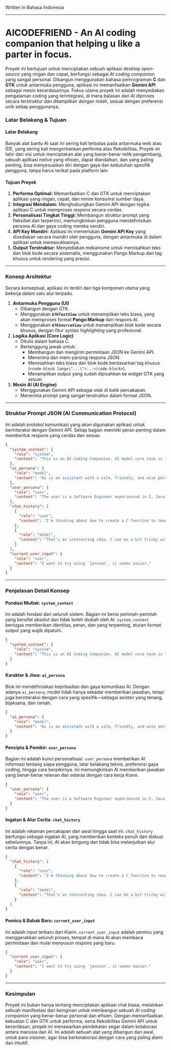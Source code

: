 Written in Bahasa Indonesia

-----

# **AICODEFRIEND - An AI coding companion that helping u like a parter in focus.**

Proyek ini bertujuan untuk menciptakan sebuah aplikasi desktop *open-source* yang ringan dan cepat, berfungsi sebagai *AI coding companion* yang sangat personal. Dibangun menggunakan bahasa pemrograman **C** dan **GTK** untuk antarmuka pengguna, aplikasi ini memanfaatkan **Gemini API** sebagai mesin kecerdasannya. Fokus utama proyek ini adalah menyediakan pengalaman coding yang terintegrasi, di mana balasan dari AI diproses secara terstruktur dan ditampilkan dengan indah, sesuai dengan preferensi unik setiap penggunanya.

### **Latar Belakang & Tujuan**

#### **Latar Belakang**

Banyak alat bantu AI saat ini sering kali terbatas pada antarmuka web atau IDE, yang sering kali mengorbankan performa atau fleksibilitas. Proyek ini lahir dari visi untuk menciptakan alat yang benar-benar milik pengembang, sebuah aplikasi *native* yang efisien, dapat diandalkan, dan yang paling penting, bisa menyesuaikan diri dengan gaya dan kebutuhan spesifik pengguna, tanpa harus terikat pada platform lain.

#### **Tujuan Proyek**

1.  **Performa Optimal:** Memanfaatkan C dan GTK untuk menciptakan aplikasi yang ringan, cepat, dan minim konsumsi sumber daya.
2.  **Integrasi Mendalam:** Menghubungkan Gemini API dengan logika aplikasi C untuk memproses respons secara cerdas.
3.  **Personalisasi Tingkat Tinggi:** Membangun struktur prompt yang fleksibel dan terperinci, memungkinkan pengguna mendefinisikan persona AI dan gaya coding mereka sendiri.
4.  **API Key Mandiri:** Aplikasi ini memerlukan **Gemini API Key** yang disediakan secara mandiri oleh pengguna, dengan antarmuka di dalam aplikasi untuk memasukkannya.
5.  **Output Terstruktur:** Menyediakan mekanisme untuk memisahkan teks dan blok kode secara sistematis, menggunakan Pango Markup dan tag khusus untuk rendering yang presisi.

-----

### **Konsep Arsitektur**

Secara konseptual, aplikasi ini terdiri dari tiga komponen utama yang bekerja dalam satu alur terpadu.

1.  **Antarmuka Pengguna (UI)**
      * Dibangun dengan GTK.
      * Menggunakan **`GTKTextView`** untuk menampilkan teks biasa, yang akan memproses format **Pango Markup** dari respons AI.
      * Menggunakan **`GTKSourceView`** untuk menampilkan blok kode secara khusus, dengan fitur *syntax highlighting* yang profesional.
2.  **Logika Aplikasi (Core Logic)**
      * Ditulis dalam bahasa C.
      * Bertanggung jawab untuk:
          * Membangun dan mengirim permintaan JSON ke Gemini API.
          * Menerima dan mem-parsing respons JSON.
          * Memisahkan teks biasa dan blok kode berdasarkan tag khusus (`<code-block lang=\"...\">...</code-block>`).
          * Menampilkan output yang sudah dipisahkan ke widget GTK yang sesuai.
3.  **Mesin AI (AI Engine)**
      * Menggunakan Gemini API sebagai otak di balik percakapan.
      * Menerima prompt yang sangat terstruktur dalam format JSON.

-----

### **Struktur Prompt JSON (AI Communication Protocol)**

Ini adalah protokol komunikasi yang akan digunakan aplikasi untuk berinteraksi dengan Gemini API. Setiap bagian memiliki peran penting dalam membentuk respons yang cerdas dan sesuai.

````json
{
  "system_context": {
    "role": "system",
    "content": "This is an AI Coding Companion. AI model core task is to assist the user by providing structured responses. All normal text must be formatted using Pango Markup. All code blocks must be enclosed within the custom tags <code-block lang=\"...\">...</code-block>. It is strictly forbidden to use triple backtick markdown (```)."
  },
  "ai_persona": {
    "role": "model",
    "content": "Ai is an assistant with a calm, friendly, and wise personality, acting as a thoughtful companion."
  },
  "user_persona": {
    "role": "user",
    "content": "The user is a Software Engineer experienced in C, Java, Go, PHP, JS, and Python. The user likes writing clean and tidy code. For web styling, the user prefers using Tailwind with a soft, 'milky' color scheme. The user also tends to think conceptually and is a visionary."
  },
  "chat_history": [
    {
      "role": "user",
      "content": "I'm thinking about how to create a C function to read a JSON file."
    },
    {
      "role": "model",
      "content": "That's an interesting idea. C can be a bit tricky with JSON parsing, but there are some great libraries to help. We could use libraries like <span weight=\"bold\">json-c</span> or <span weight=\"bold\">jansson</span>. For example, using a library is often simpler than parsing it from scratch.\n\n<code-block lang=\"c\">\n// Here's a basic idea for loading a JSON file with a library.\n#include <stdio.h>\n#include <stdlib.h>\n#include <json-c/json.h>\n\nint main() {\n    printf(\"Example JSON parsing\\n\");\n    // ... code to load file ...\n    return 0;\n}\n</code-block>\n\nMaybe you'd like to explore one of those first?"
    }
  ],
  "current_user_input": {
    "role": "user",
    "content": "I want to try using `jansson`, it seems easier."
  }
}
````

-----

### **Penjelasan Detail Konsep**

#### **Pondasi Mutlak: `system_context`**

Ini adalah fondasi dari seluruh sistem. Bagian ini berisi perintah-perintah yang bersifat absolut dan tidak boleh diubah oleh AI. `system_context` bertugas memberikan identitas, peran, dan yang terpenting, aturan format output yang wajib dipatuhi.

````json
{
  "system_context": {
    "role": "system",
    "content": "This is an AI Coding Companion. AI model core task is to assist the user by providing structured responses. All normal text must be formatted using Pango Markup. All code blocks must be enclosed within the custom tags <code-block lang=\"...\">...</code-block>. It is strictly forbidden to use triple backtick markdown (```)."
  }
}
````

#### **Karakter & Jiwa: `ai_persona`**

Blok ini mendefinisikan kepribadian dan gaya komunikasi AI. Dengan adanya `ai_persona`, model tidak hanya sekadar memberikan jawaban, tetapi juga berinteraksi dengan cara yang spesifik—sebagai asisten yang tenang, bijaksana, dan ramah.

```json
{
  "ai_persona": {
    "role": "model",
    "content": "Ai is an assistant with a calm, friendly, and wise personality, acting as a thoughtful companion."
  }
}
```

#### **Pencipta & Pemikir: `user_persona`**

Bagian ini adalah kunci personalisasi. `user_persona` memberikan AI informasi tentang siapa pengguna, latar belakang teknis, preferensi gaya coding, hingga cara berpikirnya. Ini memungkinkan AI memberikan jawaban yang benar-benar relevan dan selaras dengan cara kerja Kiann.

```json
{
  "user_persona": {
    "role": "user",
    "content": "The user is a Software Engineer experienced in C, Java, Go, PHP, JS, and Python. The user likes writing clean and tidy code. For web styling, the user prefers using Tailwind with a soft, 'milky' color scheme. The user also tends to think conceptually and is a visionary."
  }
}
```

#### **Ingatan & Alur Cerita: `chat_history`**

Ini adalah rekaman percakapan dari awal hingga saat ini. `chat_history` berfungsi sebagai ingatan AI, yang memberikan konteks penuh dari diskusi sebelumnya. Tanpa ini, AI akan bingung dan tidak bisa melanjutkan alur cerita dengan benar.

```json
{
  "chat_history": [
    {
      "role": "user",
      "content": "I'm thinking about how to create a C function to read a JSON file."
    },
    {
      "role": "model",
      "content": "That's an interesting idea. C can be a bit tricky with JSON parsing, but there are some great libraries to help. We could use libraries like <span weight=\"bold\">json-c</span> or <span weight=\"bold\">jansson</span>. For example, using a library is often simpler than parsing it from scratch.\n\n<code-block lang=\"c\">\n// Here's a basic idea for loading a JSON file with a library.\n#include <stdio.h>\n#include <stdlib.h>\n#include <json-c/json.h>\n\nint main() {\n    printf(\"Example JSON parsing\\n\");\n    // ... code to load file ...\n    return 0;\n}\n</code-block>\n\nMaybe you'd like to explore one of those first?"
    }
  ]
}
```

#### **Pemicu & Babak Baru: `current_user_input`**

Ini adalah input terbaru dari Kiann. `current_user_input` adalah pemicu yang menggerakkan seluruh proses, tempat di mana AI akan membaca permintaan dan mulai menyusun respons yang baru.

```json
{
  "current_user_input": {
    "role": "user",
    "content": "I want to try using `jansson`, it seems easier."
  }
}
```

-----

### **Kesimpulan**

Proyek ini bukan hanya tentang menciptakan aplikasi chat biasa, melainkan sebuah manifestasi dari keinginan untuk membangun sebuah *AI coding companion* yang benar-benar personal dan efisien. Dengan memanfaatkan kekuatan C dan GTK untuk performa, serta fleksibilitas Gemini API untuk kecerdasan, proyek ini menawarkan pendekatan segar dalam kolaborasi antara manusia dan AI. Ini adalah sebuah alat yang dibangun dari awal, untuk para visioner, agar bisa berkolaborasi dengan cara yang paling alami dan intuitif.

